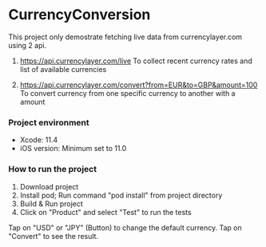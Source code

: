 # CurrencyConversion

This project only demostrate fetching live data from currencylayer.com using 2 api.
1. https://api.currencylayer.com/live
To collect recent currency rates and list of available currencies

2. https://api.currencylayer.com/convert?from=EUR&to=GBP&amount=100
To convert currency from one specific currency to another with a amount

### Project environment
* Xcode: 11.4
* iOS version: Minimum set to 11.0


### How to run the project
1. Download project
2. Install pod; Run command "pod install" from project directory
3. Build & Run project
4. Click on "Product" and select "Test" to run the tests

Tap on "USD" or "JPY" (Button) to change the default currency. Tap on "Convert" to see the result.
